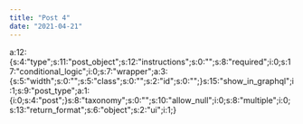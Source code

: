 ```yaml
---
title: "Post 4"
date: "2021-04-21"
---
```


a:12:{s:4:"type";s:11:"post\_object";s:12:"instructions";s:0:"";s:8:"required";i:0;s:17:"conditional\_logic";i:0;s:7:"wrapper";a:3:{s:5:"width";s:0:"";s:5:"class";s:0:"";s:2:"id";s:0:"";}s:15:"show\_in\_graphql";i:1;s:9:"post\_type";a:1:{i:0;s:4:"post";}s:8:"taxonomy";s:0:"";s:10:"allow\_null";i:0;s:8:"multiple";i:0;s:13:"return\_format";s:6:"object";s:2:"ui";i:1;}
